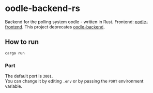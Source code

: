 # oodle-backend-rs
Backend for the polling system oodle - written in Rust.
Frontend: [oodle-frontend](https://github.com/meipp/oodle-frontend).
This project deprecates [oodle-backend](https://github.com/meipp/oodle-backend).

## How to run
```bash
cargo run
```

### Port
The default port is `3001`.  
You can change it by editing `.env` or by passing the `PORT` environment variable.
